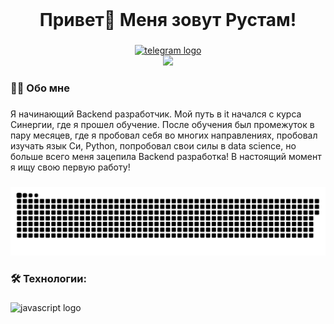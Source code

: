<br clear="both">
<h1 align="center">Привет👋 Меня зовут Рустам!</h1>

###

<div align="center">
  <a href="https://t.me/aminovrm" target="_blank">
    <img src="https://img.shields.io/static/v1?message=Telegram&logo=telegram&label=&color=2CA5E0&logoColor=white&labelColor=&style=for-the-badge" height="25" alt="telegram logo"  />
  </a>
</div>

<div align="center">
  <img src="https://visitor-badge-deno.deno.dev/aminovrm.aminovrm.svg"/>
</div>

###

<h3 align="left">👩‍💻  Обо мне</h3>

###

<p align="left">Я начинающий Backend разработчик. Мой путь в it начался с курса Синергии, где я прошел обучение. После обучения был промежуток в пару месяцев, где я пробовал себя во многих направлениях, пробовал изучать язык Си, Python, попробовал свои силы в data science, но больше всего меня зацепила Backend разработка! В настоящий момент я ищу свою первую работу!<br></p>

###

<p align="center">
 <img width="600" src="assets/github-snake.svg" alt="snake"/>
</p>

###

<h3 align="left">🛠 Технологии:</h3>

###

<div align="left">
  <img src="https://skillicons.dev/icons?i=java,idea,linux,mongodb,postgresql,maven,docker,spring,hibernate,git&line=1" height="40" alt="javascript logo"  />
  <img width="12" />
</div>

###
